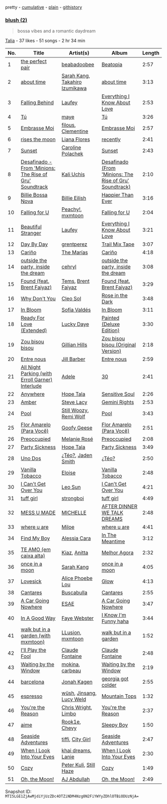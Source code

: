 pretty - [cumulative](/playlists/cumulative/549U15ndPwRlK1RkC5mZSD.md) - [plain](/playlists/plain/549U15ndPwRlK1RkC5mZSD) - [githistory](https://github.githistory.xyz/mackorone/spotify-playlist-archive/blob/main/playlists/plain/549U15ndPwRlK1RkC5mZSD)

### [blush \(2\)](https://open.spotify.com/playlist/549U15ndPwRlK1RkC5mZSD)

> bossa vibes and a romantic daydream

[Talia](https://open.spotify.com/user/karinski) - 37 likes - 51 songs - 2 hr 34 min

| No. | Title | Artist(s) | Album | Length |
|---|---|---|---|---|
| 1 | [the perfect pair](https://open.spotify.com/track/41P6Tnd8KIHqON0QIydx6a) | [beabadoobee](https://open.spotify.com/artist/35l9BRT7MXmM8bv2WDQiyB) | [Beatopia](https://open.spotify.com/album/2rhNQbqRNxiNQkDXTffe1V) | 2:57 |
| 2 | [about time](https://open.spotify.com/track/2khJckZKgm10rTK583uKuQ) | [Sarah Kang](https://open.spotify.com/artist/0MBNzfGHTiPYag4DupDXUj), [Takahiro Izumikawa](https://open.spotify.com/artist/4CJAJc3P508XZPuIOi1c8D) | [about time](https://open.spotify.com/album/5vMVHkJ4komTyjWLIax60u) | 3:13 |
| 3 | [Falling Behind](https://open.spotify.com/track/4KGGeE7RJsgLNZmnxGFlOj) | [Laufey](https://open.spotify.com/artist/7gW0r5CkdEUMm42w9XpyZO) | [Everything I Know About Love](https://open.spotify.com/album/0Ydm84ftyiWRGOIFkdl30L) | 2:53 |
| 4 | [Tú](https://open.spotify.com/track/1jecO8NeYLsVWVptITz4c1) | [maye](https://open.spotify.com/artist/5ti5FPHgtaSf15KcUisZMt) | [Tú](https://open.spotify.com/album/41OfyTxfB3ou95Ib24VlV2) | 3:26 |
| 5 | [Embrasse Moi](https://open.spotify.com/track/4TVGPGXdzaVUMSucKxOMQu) | [filous](https://open.spotify.com/artist/2IjiuEObrCKyZvSb8xLxG9), [Clementine](https://open.spotify.com/artist/5TjiHAfGCJuUsTyAg9Z5fx) | [Embrasse Moi](https://open.spotify.com/album/4YZ6qaWOYDkgtRnWJlkrhW) | 2:57 |
| 6 | [rises the moon](https://open.spotify.com/track/51Grh1RyUDcMBbpuyUIUHI) | [Liana Flores](https://open.spotify.com/artist/5zVu34ozw0BzXIcNHqkO0u) | [recently](https://open.spotify.com/album/295qW3R6DSM1WfePwUpgux) | 2:41 |
| 7 | [Sunset](https://open.spotify.com/track/2eQ9B2SsQFU2qCnHSas3eQ) | [Caroline Polachek](https://open.spotify.com/artist/4Ge8xMJNwt6EEXOzVXju9a) | [Sunset](https://open.spotify.com/album/0JlGrm9d6P37h0TXEWxaQo) | 2:43 |
| 8 | [Desafinado \- From 'Minions: The Rise of Gru' Soundtrack](https://open.spotify.com/track/12j5ByuhjK6vsb0vJS1cwM) | [Kali Uchis](https://open.spotify.com/artist/1U1el3k54VvEUzo3ybLPlM) | [Desafinado \(From 'Minions: The Rise of Gru' Soundtrack\)](https://open.spotify.com/album/3l4QQKkuRpYQCmmq3F6DLv) | 2:10 |
| 9 | [Billie Bossa Nova](https://open.spotify.com/track/2KnuaZYoGzDoHiBTNYOTXG) | [Billie Eilish](https://open.spotify.com/artist/6qqNVTkY8uBg9cP3Jd7DAH) | [Happier Than Ever](https://open.spotify.com/album/0JGOiO34nwfUdDrD612dOp) | 3:16 |
| 10 | [Falling for U](https://open.spotify.com/track/0sHFw13WH3LtSB3yP8UMYJ) | [Peachy!](https://open.spotify.com/artist/7gvbCoLA8lJUktp8G2xIRR), [mxmtoon](https://open.spotify.com/artist/0HthCchcL0kVLHTr113Vk1) | [Falling for U](https://open.spotify.com/album/1XcWosLrZX4QBLJCkVR3dm) | 2:04 |
| 11 | [Beautiful Stranger](https://open.spotify.com/track/2Hs7CsaCy7U6tGy8s3zdMB) | [Laufey](https://open.spotify.com/artist/7gW0r5CkdEUMm42w9XpyZO) | [Everything I Know About Love](https://open.spotify.com/album/3t4SFDwWJlt7A3RQS2YT1c) | 3:21 |
| 12 | [Day By Day](https://open.spotify.com/track/7t6NSZQArTCYimaQmfwS0S) | [grentperez](https://open.spotify.com/artist/73BLwSX6gsNeVzS7DgI4xe) | [Trail Mix Tape](https://open.spotify.com/album/7qeL0K9UlZMlfo7GS6127i) | 3:07 |
| 13 | [Cariño](https://open.spotify.com/track/55DyBUkjebkcYhDGfEXitR) | [The Marías](https://open.spotify.com/artist/2sSGPbdZJkaSE2AbcGOACx) | [Cariño](https://open.spotify.com/album/2VFNH1CUpSOnRKBBjjEDe6) | 4:18 |
| 14 | [outside the party, inside the dream](https://open.spotify.com/track/1LcwYCQ78z4PvLiU2Qt3XV) | [cehryl](https://open.spotify.com/artist/0bBrsS9ufPAmeFQgDNG54O) | [outside the party, inside the dream](https://open.spotify.com/album/6r70ZDnApSWdvzHz3pQUVc) | 3:08 |
| 15 | [Found \(feat\. Brent Faiyaz\)](https://open.spotify.com/track/0GGfGINoVYiSFXPOjg3RHj) | [Tems](https://open.spotify.com/artist/687cZJR45JO7jhk1LHIbgq), [Brent Faiyaz](https://open.spotify.com/artist/3tlXnStJ1fFhdScmQeLpuG) | [Found \(feat\. Brent Faiyaz\)](https://open.spotify.com/album/6nuNgD841boUffjDiI8et4) | 3:29 |
| 16 | [Why Don't You](https://open.spotify.com/track/6RQ0i7rApnnWSI8uEiGVVF) | [Cleo Sol](https://open.spotify.com/artist/3ETLPQkcEd7z4k3IbZmXMq) | [Rose in the Dark](https://open.spotify.com/album/4o5dzQHDzmBBc4Z3jSWVR9) | 3:48 |
| 17 | [In Bloom](https://open.spotify.com/track/0Nh8WAkD6YlJmFzUiPD0Iq) | [Sofía Valdés](https://open.spotify.com/artist/0caswMNVJ7vPNC1Z7NOeCT) | [In Bloom](https://open.spotify.com/album/5PVu8HSd5Ig81TaTixT4Wp) | 3:11 |
| 18 | [Ready For Love \(Extended\)](https://open.spotify.com/track/09423JokPDJAG92SSzshnX) | [Lucky Daye](https://open.spotify.com/artist/5Vuvs6Py2JRU7WiFDVsI7J) | [Painted \(Deluxe Edition\)](https://open.spotify.com/album/4tOljQq0yQqk6KaWRmAwua) | 3:30 |
| 19 | [Zou bisou bisou](https://open.spotify.com/track/2fxvANiJMVbMvuqNWUilEM) | [Gillian Hills](https://open.spotify.com/artist/3uA9RwNUL7HZKroYyVlUuL) | [Zou bisou bisou \(Original Version\)](https://open.spotify.com/album/6RGW7AdxrvowqfBp4gP5o5) | 2:18 |
| 20 | [Entre nous](https://open.spotify.com/track/6O3ksAhy0XOhf48pmz23bR) | [Jill Barber](https://open.spotify.com/artist/0Geq9Y20DjOlUjvmFZtzGx) | [Entre nous](https://open.spotify.com/album/6NT4HEyfM1QmvoUguE0EHf) | 2:59 |
| 21 | [All Night Parking \(with Erroll Garner\) Interlude](https://open.spotify.com/track/496vIKS2INz840xZaKncvR) | [Adele](https://open.spotify.com/artist/4dpARuHxo51G3z768sgnrY) | [30](https://open.spotify.com/album/21jF5jlMtzo94wbxmJ18aa) | 2:41 |
| 22 | [Anywhere](https://open.spotify.com/track/3aEvOxj6rBNTpPFaBVJyGf) | [Hope Tala](https://open.spotify.com/artist/74CcYmmNeHKe5PrZaISk8e) | [Sensitive Soul](https://open.spotify.com/album/1aOr4fzpxI4I1MWzwtXKcl) | 2:26 |
| 23 | [Amber](https://open.spotify.com/track/5Z4EEIaSzeRmYze3W47S1k) | [Steve Lacy](https://open.spotify.com/artist/57vWImR43h4CaDao012Ofp) | [Gemini Rights](https://open.spotify.com/album/3Ks0eeH0GWpY4AU20D5HPD) | 2:53 |
| 24 | [Pool](https://open.spotify.com/track/1ZP4Qxb7USL3EezbxfpOVF) | [Still Woozy](https://open.spotify.com/artist/4iMO20EPodreIaEl8qW66y), [Remi Wolf](https://open.spotify.com/artist/0NB5HROxc8dDBXpkIi1v3d) | [Pool](https://open.spotify.com/album/3rDZy3Mdl38XtftACWXL5c) | 3:43 |
| 25 | [Flor Amarelo \(Para Você\)](https://open.spotify.com/track/4TfoDylS5Is5i67nAI0oeK) | [Goofy Geese](https://open.spotify.com/artist/4ogf206MydyTFBUNeguyIl) | [Flor Amarelo \(Para Você\)](https://open.spotify.com/album/4T6O67PiUSYMRHDPsFvUHX) | 2:51 |
| 26 | [Preoccupied](https://open.spotify.com/track/0VlcUve93jmMl228sKSPyU) | [Melanie Rosé](https://open.spotify.com/artist/2sP3zSZZxlXmicvYJis340) | [Preoccupied](https://open.spotify.com/album/78WiVQqJzmfEy00tXpMMFt) | 2:08 |
| 27 | [Party Sickness](https://open.spotify.com/track/06DcUBxCvBAqvWgpExtbLE) | [Hope Tala](https://open.spotify.com/artist/74CcYmmNeHKe5PrZaISk8e) | [Party Sickness](https://open.spotify.com/album/0fwHTsZvukaWOUHCbSQhJf) | 3:49 |
| 28 | [Uno Dos](https://open.spotify.com/track/2YeKQ7zSBbalFl5K0EpEgH) | [¿Téo?](https://open.spotify.com/artist/0jsnWH4QCKcAMpR7vEhh9u), [Jaden Smith](https://open.spotify.com/artist/4vDSXzhxGtPJVnMvnzSZW4) | [¿Téo?](https://open.spotify.com/album/5NhRAV4V8xcH0Wzj047C1g) | 2:50 |
| 29 | [Vanilla Tobacco](https://open.spotify.com/track/36XMwwDfgKyl3nIksXbZ4G) | [Eloise](https://open.spotify.com/artist/7LlIWfvgWlDBXfxCvCFbuC) | [Vanilla Tobacco](https://open.spotify.com/album/6HJjCkU7RNvqiYB0iZVIgR) | 2:48 |
| 30 | [I Can't Get Over You](https://open.spotify.com/track/7tdFmz7aTM0MTssyzOSXta) | [Leo Sun](https://open.spotify.com/artist/40F0oisdGBuAC0i1vh2cxW) | [I Can't Get Over You](https://open.spotify.com/album/3OCO1ebyxBC6CXsF99Xara) | 4:21 |
| 31 | [tuff girl](https://open.spotify.com/track/7AlhwcNS6GL3d0MQ1eRm6O) | [strongboi](https://open.spotify.com/artist/2ygluM9w0lmulZrMJ1pI0i) | [tuff girl](https://open.spotify.com/album/4UD7JRoWzJsVijTkEhnaev) | 4:49 |
| 32 | [MESS U MADE](https://open.spotify.com/track/1jZrlerU1ZWEI7oDPtHPGx) | [MICHELLE](https://open.spotify.com/artist/4yYvor6Rq4fG82J1L47DYp) | [AFTER DINNER WE TALK DREAMS](https://open.spotify.com/album/0DNz0XsG6B1Vz1CcbuIsov) | 2:48 |
| 33 | [where u are](https://open.spotify.com/track/5Twzpnu3oSKEWEjSHRlhgn) | [Miloe](https://open.spotify.com/artist/3HdQTgQSncptIPjDgskWbu) | [where u are](https://open.spotify.com/album/4QtgZKyzpwutPTFkMGDFpX) | 4:41 |
| 34 | [Find My Boy](https://open.spotify.com/track/2rmf4QaSE174hUEObAxLpw) | [Alessia Cara](https://open.spotify.com/artist/2wUjUUtkb5lvLKcGKsKqsR) | [In The Meantime](https://open.spotify.com/album/5reEg9or7xqpXy6XLVIoTE) | 3:12 |
| 35 | [TE AMO \(em caixa alta\)](https://open.spotify.com/track/2rvcLxmsRZG3jQQPyW3yvu) | [Kiaz](https://open.spotify.com/artist/6Ae0wz09vBFYZXJ2bJAKUl), [Anitta](https://open.spotify.com/artist/7FNnA9vBm6EKceENgCGRMb) | [Melhor Agora](https://open.spotify.com/album/71GFZXdtEJiLy3KH4GfLOi) | 2:32 |
| 36 | [once in a moon](https://open.spotify.com/track/4ZlHqeXbItX1qC86aFUax1) | [Sarah Kang](https://open.spotify.com/artist/0MBNzfGHTiPYag4DupDXUj) | [once in a moon](https://open.spotify.com/album/0P6uxMt91VW5taeFKNx963) | 4:05 |
| 37 | [Lovesick](https://open.spotify.com/track/2yDWhOjZhKZ0XqPXyjNQhx) | [Alice Phoebe Lou](https://open.spotify.com/artist/03uMw43UVu9MsQCcHVSGjX) | [Glow](https://open.spotify.com/album/17bMGqdO2UxbHHgiE9mX6X) | 4:13 |
| 38 | [Cantares](https://open.spotify.com/track/7tn64XRTYFqr2K7ujNLgTl) | [Buscabulla](https://open.spotify.com/artist/0MoaBi6dSquXp6rrlqlF8R) | [Cantares](https://open.spotify.com/album/1UBBUboWIBuEYeYQy7QFCO) | 2:55 |
| 39 | [A Car Going Nowhere](https://open.spotify.com/track/4BHTnUF9Wl5lVSrw9ZLVJb) | [ESAE](https://open.spotify.com/artist/573hBKu7MUNNUbp0OKhuRr) | [A Car Going Nowhere](https://open.spotify.com/album/5yR8GbZR66gjAoyt5Voc2O) | 3:47 |
| 40 | [In A Good Way](https://open.spotify.com/track/2VYnlKxB8jpbCeLUjQsebc) | [Faye Webster](https://open.spotify.com/artist/5szilpXHcwOqnyKLqGco5j) | [I Know I'm Funny haha](https://open.spotify.com/album/424bxvpYyNDM2DFFibeKs0) | 3:44 |
| 41 | [walk but in a garden \(with mxmtoon\)](https://open.spotify.com/track/4Kpt4pk9xgOlIgu9qvUrxC) | [LLusion](https://open.spotify.com/artist/5XBb04uBpKPWPWC2jXgGqb), [mxmtoon](https://open.spotify.com/artist/0HthCchcL0kVLHTr113Vk1) | [walk but in a garden](https://open.spotify.com/album/73B3H18jWD1TVDWId6CifF) | 1:52 |
| 42 | [I'll Play the Fool](https://open.spotify.com/track/0ypsakEytTz70C7OgZjfbf) | [Claude Fontaine](https://open.spotify.com/artist/34Ri1nJORbduGK8LLHz61Y) | [Claude Fontaine](https://open.spotify.com/album/0MgXt3BuZIRMEGaVI3uOU8) | 2:48 |
| 43 | [Waiting by the Window](https://open.spotify.com/track/3NVDwR7cuCNy30L0DZPQil) | [mokina](https://open.spotify.com/artist/6TnOtn1qYytprdSpG4kYCc), [carbeau](https://open.spotify.com/artist/5MOkquoZnhyJEcXBpVHR2j) | [Waiting by the Window](https://open.spotify.com/album/1EnZIihjXvcmZW4IW84P6j) | 2:19 |
| 44 | [barcelona](https://open.spotify.com/track/6tvikT3O9PBnghgHN9LaiB) | [Jonah Kagen](https://open.spotify.com/artist/5KsRA81UaMVKvLNiwDySfp) | [georgia got colder](https://open.spotify.com/album/0FlFeUoegYdzMZwTOVANE2) | 2:55 |
| 45 | [espresso](https://open.spotify.com/track/33mYChd0mqpIAtM4dqdfGj) | [wüsh](https://open.spotify.com/artist/4UpdjtYWiLUuaFT18TefcK), [Jinsang](https://open.spotify.com/artist/5FsfZj0Mp6YwEWytuJUcWt), [Lucy Weld](https://open.spotify.com/artist/0YnLefkesxcihbTtIG0iyZ) | [Mountain Tops](https://open.spotify.com/album/4mvn4gsmY1pDcYgbpFv9WS) | 1:32 |
| 46 | [You're the Reason](https://open.spotify.com/track/1OJqtwMsA3RHmAYh6DHWYK) | [Chris Wright](https://open.spotify.com/artist/2PUZljI6YOKycWygjY6EQV), [Limbo](https://open.spotify.com/artist/13VunSzrVSmJBpUWxUajJF) | [You're the Reason](https://open.spotify.com/album/0paZI3fai3hEJUfKglHwYl) | 2:37 |
| 47 | [aime](https://open.spotify.com/track/6fW0lH7uRHh0kDXBHuYLkL) | [Rook1e](https://open.spotify.com/artist/5NlA3ayVBDY3uDCCEZ1dID), [Chevy](https://open.spotify.com/artist/4WfJogOUKB3HihGTS6Fsxm) | [Sleepy Boy](https://open.spotify.com/album/0A7zAV59eGlFNQXFYAOsUo) | 1:50 |
| 48 | [Seaside Adventures](https://open.spotify.com/track/3W4aAUuDXMCS6QgZR7cTur) | [tiffi](https://open.spotify.com/artist/4bQCZKbtYa0W0hzA7JrpC4), [City Girl](https://open.spotify.com/artist/6yby1ACnfwVigbSSaH3kEQ) | [Seaside Adventures](https://open.spotify.com/album/090krYhm5bNW0wlujblsjo) | 2:47 |
| 49 | [When I Look Into Your Eyes](https://open.spotify.com/track/7miWgY1Pa5qXOEwtNC5scT) | [khai dreams](https://open.spotify.com/artist/0lawSNBxNgJFQYJnQzLH8c), [Lanie](https://open.spotify.com/artist/2pBj0UUyoiPMnsHb21cI3X) | [When I Look Into Your Eyes](https://open.spotify.com/album/3xqyYyzPoVUHCx47Z3DKXL) | 2:30 |
| 50 | [Cozy](https://open.spotify.com/track/0XzcZKCGW2eCVNGMS03GYt) | [Peter Kuli](https://open.spotify.com/artist/5lVUEGHUyXz8X6h58fuEwV), [Still Haze](https://open.spotify.com/artist/0TMFdsLTJQn5JHRix6e46Z) | [Cozy](https://open.spotify.com/album/1gU8z2DBmS5Ic39RLx1jry) | 1:49 |
| 51 | [Oh, the Moon!](https://open.spotify.com/track/682LhkcJ6ngMlxKX1dHQpg) | [AJ Abdullah](https://open.spotify.com/artist/2RIZFg5LbzZtlfuuMhLTFU) | [Oh, the Moon!](https://open.spotify.com/album/0fGiaZlyXV9ce0NzBbjeMb) | 2:49 |

Snapshot ID: `MTI5LGE1ZjAwMjdiYjUzZDc4OTZiNDM4Nzg0N2FiYWYyZDhlOTBiODUzNjA=`
